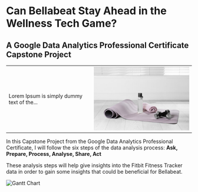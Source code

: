 # Can Bellabeat Stay Ahead in the Wellness Tech Game?

## A Google Data Analytics Professional Certificate Capstone Project

|                                             |                                       |
|---------------------------------------------|---------------------------------------|
| Lorem Ipsum is simply dummy text of the... | ![Bellabeat](bella.jpeg)              |





In this Capstone Project from the Google Data Analytics Professional Certificate, I will follow the six steps of the data analysis process:
**Ask, Prepare, Process, Analyse, Share, Act**

These analysis steps will help give insights into the Fitbit Fitness Tracker data in order to gain some insights that could be beneficial for Bellabeat.

![Gantt Chart](Fitbit_Analysis_and_Data_Project_Managemet.png)
